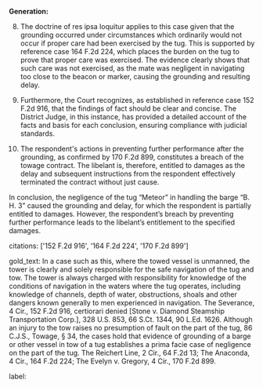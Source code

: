 **Generation:**

8. The doctrine of res ipsa loquitur applies to this case given that the grounding occurred under circumstances which ordinarily would not occur if proper care had been exercised by the tug. This is supported by reference case 164 F.2d 224, which places the burden on the tug to prove that proper care was exercised. The evidence clearly shows that such care was not exercised, as the mate was negligent in navigating too close to the beacon or marker, causing the grounding and resulting delay.

9. Furthermore, the Court recognizes, as established in reference case 152 F.2d 916, that the findings of fact should be clear and concise. The District Judge, in this instance, has provided a detailed account of the facts and basis for each conclusion, ensuring compliance with judicial standards.

10. The respondent's actions in preventing further performance after the grounding, as confirmed by 170 F.2d 899, constitutes a breach of the towage contract. The libelant is, therefore, entitled to damages as the delay and subsequent instructions from the respondent effectively terminated the contract without just cause.

In conclusion, the negligence of the tug “Meteor” in handling the barge “B. H. 3” caused the grounding and delay, for which the respondent is partially entitled to damages. However, the respondent’s breach by preventing further performance leads to the libelant’s entitlement to the specified damages.

citations: ['152 F.2d 916', '164 F.2d 224', '170 F.2d 899']

gold_text: In a case such as this, where the towed vessel is unmanned, the tower is clearly and solely responsible for the safe navigation of the tug and tow. The tower is always charged with responsibility for knowledge of the conditions of navigation in the waters where the tug operates, including knowledge of channels, depth of water, obstructions, shoals and other dangers known generally to men experienced in navigation. The Severance, 4 Cir., 152 F.2d 916, certiorari denied [Stone v. Diamond Steamship Transportation Corp.], 328 U.S. 853, 66 S.Ct. 1344, 90 L.Ed. 1626. Although an injury to the tow raises no presumption of fault on the part of the tug, 86 C.J.S., Towage, § 34, the cases hold that evidence of grounding of a barge or other vessel in tow of a tug establishes a prima facie case of negligence on the part of the tug. The Reichert Line, 2 Cir., 64 F.2d 13; The Anaconda, 4 Cir., 164 F.2d 224; The Evelyn v. Gregory, 4 Cir., 170 F.2d 899.

label: 